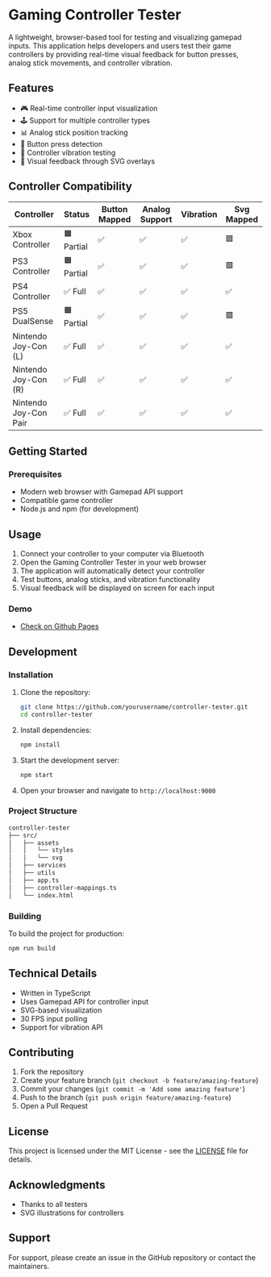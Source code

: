 # Gaming Controller Tester

A lightweight, browser-based tool for testing and visualizing gamepad inputs. This application helps developers and users test their game controllers by providing real-time visual feedback for button presses, analog stick movements, and controller vibration.

## Features

- 🎮 Real-time controller input visualization
- 🕹️ Support for multiple controller types
- 📊 Analog stick position tracking
- 📱 Button press detection
- 💫 Controller vibration testing
- 🎯 Visual feedback through SVG overlays

## Controller Compatibility

| Controller | Status | Button Mapped | Analog Support | Vibration | Svg Mapped |
|------------|--------|----------------|----------------|-----------| ------- |
| Xbox Controller | 🟧 Partial | ✅ | ✅ | ✅ | 🟥 |
| PS3 Controller | 🟧 Partial | ✅ | ✅ | ✅ | 🟥 |
| PS4 Controller | ✅ Full |✅ | ✅ | ✅ | ✅ |
| PS5 DualSense | 🟧 Partial | ✅ | ✅ | ✅ | 🟥 |
| Nintendo Joy-Con (L) | ✅ Full | ✅ | ✅ | ✅ | ✅ |
| Nintendo Joy-Con (R) | ✅ Full | ✅ | ✅ | ✅ | ✅ |
| Nintendo Joy-Con Pair | ✅ Full | ✅ | ✅ | ✅ | ✅ |

## Getting Started

### Prerequisites

- Modern web browser with Gamepad API support
- Compatible game controller
- Node.js and npm (for development)

## Usage

1. Connect your controller to your computer via Bluetooth
2. Open the Gaming Controller Tester in your web browser
3. The application will automatically detect your controller
4. Test buttons, analog sticks, and vibration functionality
5. Visual feedback will be displayed on screen for each input

### Demo

- [Check on Github Pages](https://pmanikas.github.io/controller-tester/)

## Development

### Installation

1. Clone the repository:

    ```bash
    git clone https://github.com/yourusername/controller-tester.git
    cd controller-tester
    ```

2. Install dependencies:

    ```bash
    npm install
    ```

3. Start the development server:

    ```bash
    npm start
    ```

4. Open your browser and navigate to `http://localhost:9000`

### Project Structure

``` bash
controller-tester
├── src/
│   ├── assets
│   │   └── styles
│   │   └── svg
│   ├── services
│   ├── utils
│   ├── app.ts
│   ├── controller-mappings.ts
│   └── index.html
```

### Building

To build the project for production:

```bash
npm run build
```

## Technical Details

- Written in TypeScript
- Uses Gamepad API for controller input
- SVG-based visualization
- 30 FPS input polling
- Support for vibration API

## Contributing

1. Fork the repository
2. Create your feature branch (`git checkout -b feature/amazing-feature`)
3. Commit your changes (`git commit -m 'Add some amazing feature'`)
4. Push to the branch (`git push origin feature/amazing-feature`)
5. Open a Pull Request

## License

This project is licensed under the MIT License - see the [LICENSE](LICENSE) file for details.

## Acknowledgments

- Thanks to all testers
- SVG illustrations for controllers

## Support

For support, please create an issue in the GitHub repository or contact the maintainers.
